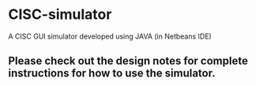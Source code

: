 # CISC-simulator
A CISC GUI simulator developed using JAVA (in Netbeans IDE)

## Please check out the design notes for complete instructions for how to use the simulator.

